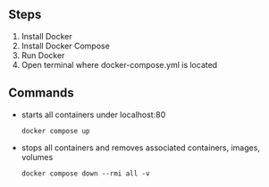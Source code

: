 ## Steps
1. Install Docker
2. Install Docker Compose
3. Run Docker
4. Open terminal where docker-compose.yml is located

## Commands
- starts all containers under localhost:80
    ```
    docker compose up 
    ```
- stops all containers and removes associated containers, images, volumes
    ```
    docker compose down --rmi all -v
    ```